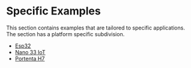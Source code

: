 # Specific Examples
This section contains examples that are tailored to specific applications. The section has a platform specific subdivision.

- [Esp32](Esp32)
- [Nano 33 IoT](Nano_33_IoT)
- [Portenta H7](Portenta_H7)
